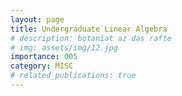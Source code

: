 ```yaml
---
layout: page
title: Undergraduate Linear Algebra
# description: botaniat az das rafte
# img: assets/img/12.jpg
importance: 005
category: MISC
# related_publications: true
---
```


<!-- ### References -->